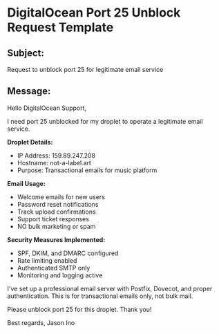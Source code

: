 # DigitalOcean Port 25 Unblock Request Template

## Subject:
Request to unblock port 25 for legitimate email service

## Message:
Hello DigitalOcean Support,

I need port 25 unblocked for my droplet to operate a legitimate email service.

**Droplet Details:**
- IP Address: 159.89.247.208
- Hostname: not-a-label.art
- Purpose: Transactional emails for music platform

**Email Usage:**
- Welcome emails for new users
- Password reset notifications
- Track upload confirmations
- Support ticket responses
- NO bulk marketing or spam

**Security Measures Implemented:**
- SPF, DKIM, and DMARC configured
- Rate limiting enabled
- Authenticated SMTP only
- Monitoring and logging active

I've set up a professional email server with Postfix, Dovecot, and proper authentication. This is for transactional emails only, not bulk mail.

Please unblock port 25 for this droplet. Thank you!

Best regards,
Jason Ino